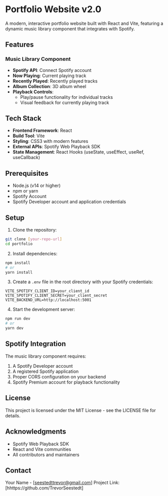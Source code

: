 # Portfolio Website v2.0

A modern, interactive portfolio website built with React and Vite, featuring a dynamic music library component that integrates with Spotify.

## Features

### Music Library Component
- **Spotify API**: Connect Spotify account
- **Now Playing**: Current playing track
- **Recently Played**: Recently played tracks
- **Album Collection**: 3D album wheel
- **Playback Controls**: 
  - Play/pause functionality for individual tracks
  - Visual feedback for currently playing track

## Tech Stack

- **Frontend Framework**: React
- **Build Tool**: Vite
- **Styling**: CSS3 with modern features 
- **External APIs**: Spotify Web Playback SDK
- **State Management**: React Hooks (useState, useEffect, useRef, useCallback)

## Prerequisites

- Node.js (v14 or higher)
- npm or yarn
- Spotify Account
- Spotify Developer account and application credentials

## Setup

1. Clone the repository:
```bash
git clone [your-repo-url]
cd portfolio
```

2. Install dependencies:
```bash
npm install
# or
yarn install
```

3. Create a `.env` file in the root directory with your Spotify credentials:
```env
VITE_SPOTIFY_CLIENT_ID=your_client_id
VITE_SPOTIFY_CLIENT_SECRET=your_client_secret
VITE_BACKEND_URL=http://localhost:5001
```

4. Start the development server:
```bash
npm run dev
# or
yarn dev
```

## Spotify Integration

The music library component requires:
1. A Spotify Developer account
2. A registered Spotify application
3. Proper CORS configuration on your backend
4. Spotify Premium account for playback functionality

## License

This project is licensed under the MIT License - see the LICENSE file for details.

## Acknowledgments

- Spotify Web Playback SDK
- React and Vite communities
- All contributors and maintainers

## Contact

Your Name - [seestedttrevor@gmail.com]
Project Link: [hhttps://github.com/TrevorSeestedt]
